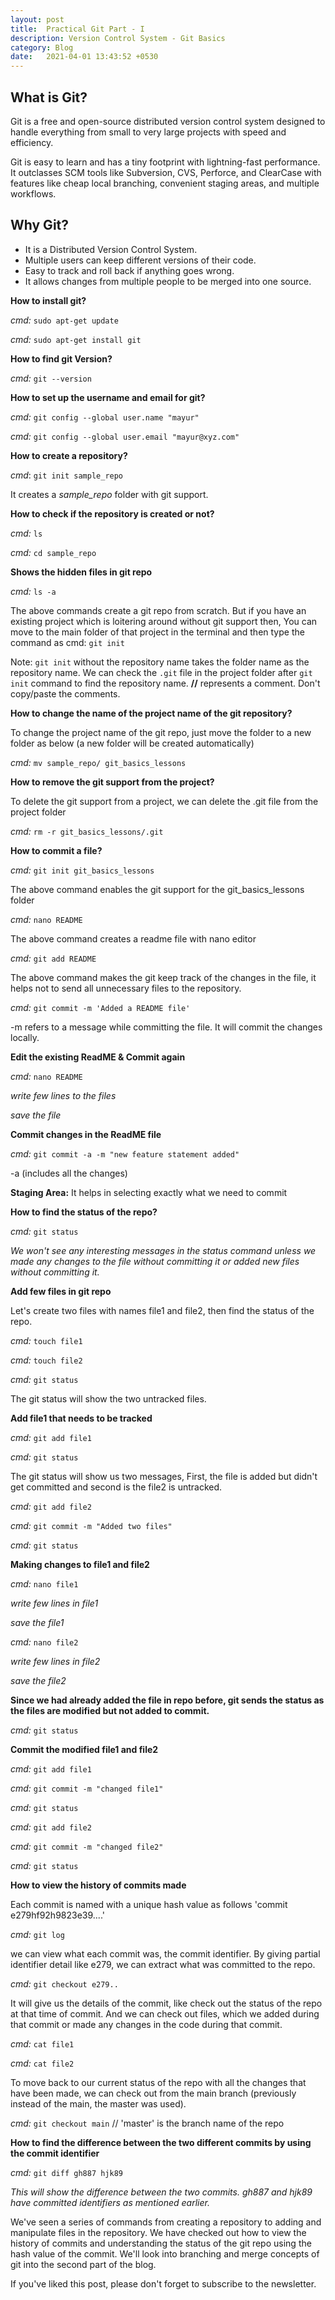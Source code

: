 ```yaml
---
layout: post
title:  Practical Git Part - I
description: Version Control System - Git Basics
category: Blog
date:   2021-04-01 13:43:52 +0530
---
```

## What is Git?
Git is a free and open-source distributed version control system designed to handle everything from small to very large projects with speed and efficiency.

Git is easy to learn and has a tiny footprint with lightning-fast performance. It outclasses SCM tools like Subversion, CVS, Perforce, and ClearCase with features like cheap local branching, convenient staging areas, and multiple workflows. 

## Why Git?

* It is a Distributed Version Control System.
* Multiple users can keep different versions of their code.
* Easy to track and roll back if anything goes wrong.
* It allows changes from multiple people to be merged into one source.

**How to install git?**

*cmd:* `sudo apt-get update`

*cmd:* `sudo apt-get install git`

**How to find git Version?**

*cmd:* `git --version`

**How to set up the username and email for git?**

*cmd:* `git config --global user.name "mayur"`

*cmd:* `git config --global user.email "mayur@xyz.com"`

**How to create a repository?**

*cmd*: `git init sample_repo`

It creates a *sample_repo* folder with git support.

**How to check if the repository is created or not?**

*cmd:* `ls`

*cmd:* `cd sample_repo`

**Shows the hidden files in git repo**

*cmd:* `ls -a`

The above commands create a git repo from scratch. But if you have an existing project which is loitering around without git support then,
You can move to the main folder of that project in the terminal and then type the command as cmd: `git init`

Note: `git init` without the repository name takes the folder name as the repository name. We can check the `.git` file in the project folder after `git init` command to find the repository name. **//** represents a comment. Don't copy/paste the comments.

**How to change the name of the project name of the git repository?**

To change the project name of the git repo, just move the folder to a new folder as below (a new folder will be created automatically)

*cmd:* `mv sample_repo/ git_basics_lessons`

**How to remove the git support from the project?**

To delete the git support from a project, we can delete the .git file from the project folder

*cmd:* `rm -r git_basics_lessons/.git`

**How to commit a file?**

*cmd:* `git init git_basics_lessons`

The above command enables the git support for the git_basics_lessons folder

*cmd:* `nano README`

The above command creates a readme file with nano editor

*cmd:* `git add README`

The above command makes the git keep track of the changes in the file, it helps not to send all unnecessary files to the repository.

*cmd:* `git commit -m 'Added a README file'`

-m refers to a message while committing the file. It will commit the changes locally.

**Edit the existing ReadME & Commit again**

*cmd:* `nano README`

*write few lines to the files*

*save the file*

**Commit changes in the ReadME file**

*cmd:* `git commit -a -m "new feature statement added"`

-a (includes all the changes)

**Staging Area:** It helps in selecting exactly what we need to commit

**How to find the status of the repo?**

*cmd:* `git status`

*We won't see any interesting messages in the status command unless we made any changes to the file without committing it or added new files without committing it.*

**Add few files in git repo**

Let's create two files with names file1 and file2, then find the status of the repo.

*cmd:* `touch file1`

*cmd:* `touch file2`

*cmd:* `git status`

The git status will show the two untracked files.

**Add file1 that needs to be tracked**

*cmd:* `git add file1`

*cmd:* `git status `

The git status will show us two messages, First, the file is added but didn't get committed and second is the file2 is untracked.

*cmd:* `git add file2`

*cmd:* `git commit -m "Added two files"`

*cmd:* `git status`

**Making changes to file1 and file2**

*cmd:* `nano file1`

*write few lines in file1*

*save the file1*

*cmd:* `nano file2`

*write few lines in file2*

*save the file2*

**Since we had already added the file in repo before, git sends the status as the files are modified but not added to commit.**

*cmd:* `git status`

**Commit the modified file1 and file2**

*cmd:* `git add file1`

*cmd:* `git commit -m "changed file1"`

*cmd:* `git status`

*cmd:* `git add file2`

*cmd:* `git commit -m "changed file2"`

*cmd:* `git status`

**How to view the history of commits made**

Each commit is named with a unique hash value as follows 'commit e279hf92h9823e39....'

*cmd:* `git log`

we can view what each commit was, the commit identifier. By giving partial identifier detail like e279, we can extract what was committed to the repo.

*cmd:* `git checkout e279..`

It will give us the details of the commit, like check out the status of the repo at that time of commit. And we can check out files, which we added during that commit or made any changes in the code during that commit.

*cmd:* `cat file1`

*cmd:* `cat file2`

To move back to our current status of the repo with all the changes that have been made, we can check out from the main branch (previously instead of the main, the master was used).

*cmd:* `git checkout main` // 'master' is the branch name of the repo

**How to find the difference between the two different commits by using the commit identifier**

*cmd:* `git diff gh887 hjk89`

*This will show the difference between the two commits. gh887 and hjk89 have committed identifiers as mentioned earlier.*

We've seen a series of commands from creating a repository to adding and manipulate files in the repository. We have checked out how to view the history of commits and understanding the status of the git repo using the hash value of the commit. We'll look into branching and merge concepts of git into the second part of the blog.

If you've liked this post, please don't forget to subscribe to the newsletter.